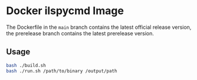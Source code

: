 # Docker ilspycmd Image

The Dockerfile in the `main` branch contains the latest official release version, the prerelease branch contains the latest prerelease version.

## Usage

```bash
bash ./build.sh
bash ./run.sh /path/to/binary /output/path
```
